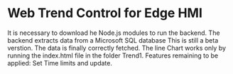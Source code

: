 # Web Trend Control for Edge HMI
It is necessary to download he Node.js modules to run the backend. The backend extracts data from a Microsoft SQL database This is still a beta verstion. The data is finally correctly fetched. The line Chart works only by running the index.html file in the folder Trend1. Features remaining to be applied: Set Time limits and update.
